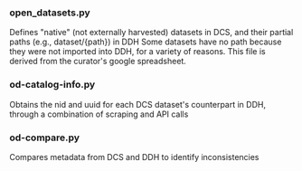 

### open_datasets.py

Defines "native" (not externally harvested) datasets in DCS, and their partial paths (e.g., dataset/{path}) in DDH
Some datasets have no path because they were not imported into DDH, for a variety of reasons. This file is derived
from the curator's google spreadsheet.

### od-catalog-info.py

Obtains the nid and uuid for each DCS dataset's counterpart in DDH, through a combination of scraping and API calls

###  od-compare.py

Compares metadata from DCS and DDH to identify inconsistencies

